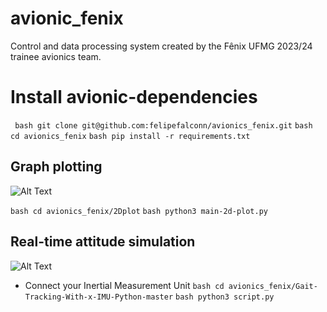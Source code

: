 # avionic_fenix
Control and data processing system created by the Fênix UFMG 2023/24 trainee avionics team.

# Install avionic-dependencies
``` bash git clone git@github.com:felipefalconn/avionics_fenix.git```
```bash cd avionics_fenix```
```bash pip install -r requirements.txt```


## Graph plotting
![Alt Text](https://imgur.com/bGYhpJI)

```bash cd avionics_fenix/2Dplot```
```bash python3 main-2d-plot.py```

## Real-time attitude simulation
![Alt Text](https://i.imgur.com/IDNQEMN.png)

- Connect your Inertial Measurement Unit
```bash cd avionics_fenix/Gait-Tracking-With-x-IMU-Python-master```
```bash python3 script.py```
